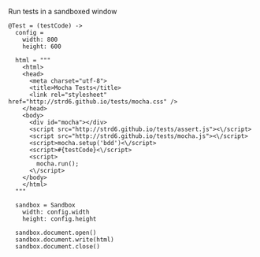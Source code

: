 Run tests in a sandboxed window

    @Test = (testCode) ->
      config =
        width: 800
        height: 600
    
      html = """
        <html>
        <head>
          <meta charset="utf-8">
          <title>Mocha Tests</title>
          <link rel="stylesheet" href="http://strd6.github.io/tests/mocha.css" />
        </head>
        <body>
          <div id="mocha"></div>
          <script src="http://strd6.github.io/tests/assert.js"><\/script>
          <script src="http://strd6.github.io/tests/mocha.js"><\/script>
          <script>mocha.setup('bdd')<\/script>
          <script>#{testCode}<\/script>
          <script>
            mocha.run();
          <\/script>
        </body>
        </html>
      """

      sandbox = Sandbox
        width: config.width
        height: config.height
      
      sandbox.document.open()
      sandbox.document.write(html)
      sandbox.document.close()
      